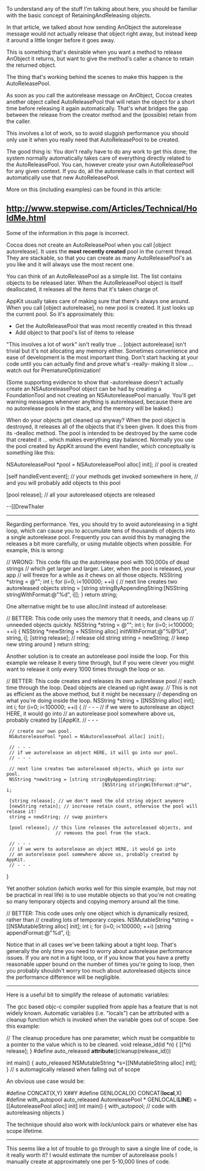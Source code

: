 

To understand any of the stuff I'm talking about here, you should be familiar with the basic concept of RetainingAndReleasing objects.

In that article, we talked about how sending AnObject the autorelease message would not actually release that object right away, but instead keep it around a little longer before it goes away.

This is something that's desirable when you want a method to release AnObject it returns, but want to give the method's caller a chance to retain the returned object.

The thing that's working behind the scenes to make this happen is the AutoReleasePool.

As soon as you call the autorelease message on AnObject, Cocoa creates another object called AutoReleasePool that will retain the object for a short time before releasing it again automatically. That's what bridges the gap between the release from the creator method and the (possible) retain from the caller.

This involves a lot of work, so to avoid sluggish performance you should only use it when you really need that AutoReleasePool to be created.

The good thing is: You don't really have to do any work to get this done; the system normally automatically takes care of everything directly related to the AutoReleasePool. You can, however create your own AutoReleasePool for any given context. If you do, all the autorelease calls in that context will automatically use that new AutoReleasePool.

More on this (including examples) can be found in this article:

http://www.stepwise.com/Articles/Technical/HoldMe.html
----

Some of the information in this page is incorrect.

Cocoa does not create an AutoReleasePool when you call     [object autorelease]. It uses the **most recently created** pool in the current thread. They are stackable, so that you can create as many AutoReleasePool's as you like and it will always use the most recent one.

You can think of an AutoReleasePool as a simple list. The list contains objects to be released later. When the AutoReleasePool object is itself deallocated, it releases all the items that it's taken charge of.

AppKit usually takes care of making sure that there's always one around. When you call     [object autorelease], no new pool is created. It just looks up the current pool. So it's approximately this:


* Get the AutoReleasePool that was most recently created in this thread
* Add     object to that pool's list of items to release


"This involves a lot of work" isn't really true ...     [object autorelease] isn't trivial but it's not allocating any memory either. Sometimes convenience and ease of development is the most important thing. Don't start hacking at your code until you can actually find and prove what's -really- making it slow ... watch out for PrematureOptimization!

(Some supporting evidence to show that     -autorelease doesn't actually create an NSAutoreleasePool object can be had by creating a FoundationTool and not creating an NSAutoreleasePool manually. You'll get warning messages whenever anything is autoreleased, because there are no autorelease pools in the stack, and the memory will be leaked.)

When do your objects get cleaned up anyway? When the pool object is destroyed, it releases all of the objects that it's been given. It does this from its     -dealloc method. The pool is intended to be destroyed by the same code that created it ... which makes everything stay balanced. Normally you use the pool created by AppKit around the event handler, which conceptually is something like this:

    
 NSAutoreleasePool *pool = NSAutoreleasePool alloc] init]; // pool is created
 
 [self handleEvent:event]; // your methods get invoked somewhere in here,
                           // and you will probably add objects to this pool
 
 [pool release]; // all your autoreleased objects are released


--[[DrewThaler

----

Regarding performance. Yes, you should try to avoid autoreleasing in a tight loop, which can cause you to accumulate tens of thousands of objects into a single autorelease pool. Frequently you can avoid this by managing the releases a bit more carefully, or using mutable objects when possible. For example, this is wrong:

    
 // WRONG: This code fills up the autorelease pool with 100,000s of dead strings
 // which get larger and larger. Later, when the pool is released, your app
 // will freeze for a while as it chews on all those objects.
 NSString *string = @"";
 int i;
 for (i=0; i<100000; ++i)
 {
    // next line creates two autoreleased objects
    string = [string stringByAppendingString:[NSString stringWithFormat:@"%d", i]];
 }
 return string;


One alternative might be to use alloc/init instead of autorelease:

    
 // BETTER: This code only uses the memory that it needs, and cleans up
 // unneeded objects quickly.
 NSString *string = @"";
 int i;
 for (i=0; i<100000; ++i)
 {
     NSString *newString = NSString alloc] initWithFormat:@"%@%d", string, i];
     [string release]; // release old string
     string = newString; // keep new string around
 }
 return string;


Another solution is to create an autorelease pool inside the loop. For this example we release it every time through, but if you were clever you might want to release it only every 1000 times through the loop or so.

    
 // BETTER: This code creates and releases its own autorelease pool 
 // each time through the loop. Dead objects are cleaned up right away.
 // This is not as efficient as the above method, but it might be necessary
 // depending on what you're doing inside the loop.
 NSString *string = [[NSString alloc] init];
 int i;
 for (i=0; i<100000; ++i)
 {
     // - - -
     // if we were to autorelease an object HERE, it would go into
     // an autorelease pool somewhere above us, probably created by [[AppKit.
     // - - -
 
     // create our own pool.
     NSAutoreleasePool *pool = NSAutoreleasePool alloc] init];
     
     // - - -
     // if we autorelease an object HERE, it will go into our pool.
     // - - -
     
     // next line creates two autoreleased objects, which go into our pool.
     NSString *newString = [string stringByAppendingString:
                                       [NSString stringWithFormat:@"%d", i;
     
     [string release]; // we don't need the old string object anymore
     [newString retain]; // increase retain count, otherwise the pool will release it!
     string = newString; // swap pointers
     
     [pool release]; // this line releases the autoreleased objects, and
                      // removes the pool from the stack.
 
     // - - -
     // if we were to autorelease an object HERE, it would go into
     // an autorelease pool somewhere above us, probably created by AppKit.
     // - - -
 }


Yet another solution (which works well for this simple example, but may not be practical in real life) is to use mutable objects so that you're not creating so many temporary objects and copying memory around all the time.

    
 // BETTER: This code uses only one object which is dynamically resized, rather than
 // creating lots of temporary copies.
 NSMutableString *string = [[NSMutableString alloc] init];
 int i;
 for (i=0; i<100000; ++i)
     [string appendFormat:@"%d", i];


Notice that in all cases we've been talking about a tight loop. That's generally the only time you need to worry about autorelease performance issues. If you are not in a tight loop, or if you know that you have a pretty reasonable upper bound on the number of times you're going to loop, then you probably shouldn't worry too much about autoreleased objects since the performance difference will be negligible.

----

Here is a useful bit to simplify the release of  automatic variables: 

The gcc based objc-c compiler supplied from apple has a feature that is not widely known. Automatic variables (i.e. "locals") can be attributed with a cleanup function which is invoked when the variable goes out of scope. See this example: 
    
 // The cleanup procedure has one parameter, which must be compatible to a pointer to the value which is to be cleaned.
 void release_id(id *n) 
 {
  [(*n) release]; 
 }
  #define auto_released __attribute__((cleanup(release_id)))
 
 int main()
 {
  auto_released NSMutableString *s=[[NMutableString alloc] init]; 
 } // s automagically relased when falling out of scope
 


An obvious use case would be: 

    
 
 #define CONCAT(X,Y) X##Y
 #define GENLOCAL(X) CONCAT(__local__,X)
 #define with_autopool auto_released AutoreleasePool * GENLOCAL(__LINE__) = [[AutoreleasePool alloc] init]
 int main()
 {
  with_autopool; 
  // code with autoreleasing objects
 } 
 


The technique should also work with lock/unlock pairs or whatever else has scope lifetime.

----
This seems like a lot of trouble to go through to save a single line of code, is it really worth it? I would estimate the number of autorelease pools I manually create at approximately one per 5-10,000 lines of code.
